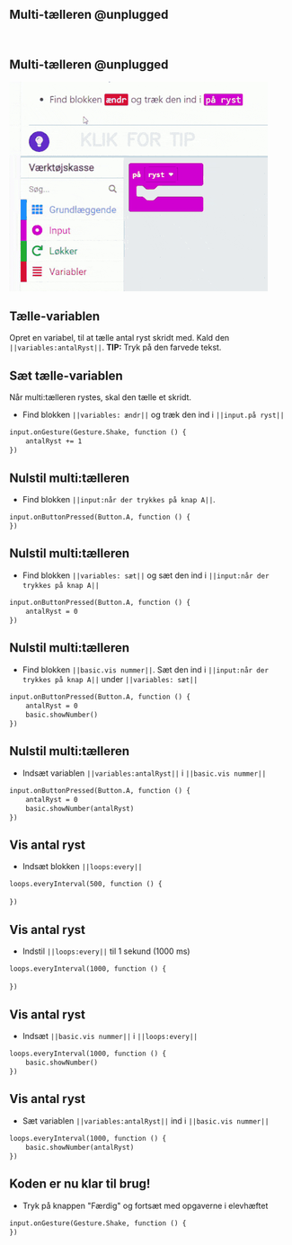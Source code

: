 ## Multi-tælleren @unplugged
![]()

## Multi-tælleren @unplugged
![](https://github.com/ESERODanmark/multicounter/blob/master/klikForTip_small.gif?raw=true)

## Tælle-variablen
Opret en variabel, til at tælle antal ryst skridt med. Kald den `||variables:antalRyst||`. 
**TIP:** Tryk på den farvede tekst.

## Sæt tælle-variablen
Når multi:tælleren rystes, skal den tælle et skridt. 
* Find blokken `||variables: ændr||` og træk den ind i  `||input.på ryst||`    

```blocks
input.onGesture(Gesture.Shake, function () {
    antalRyst += 1
})
```

## Nulstil multi:tælleren
* Find blokken `||input:når der trykkes på knap A||`. 

```blocks
input.onButtonPressed(Button.A, function () {
})
```

## Nulstil multi:tælleren
* Find blokken `||variables: sæt||` og sæt den ind i `||input:når der trykkes på knap A||`

```blocks
input.onButtonPressed(Button.A, function () {
    antalRyst = 0
})
```

## Nulstil multi:tælleren
* Find blokken `||basic.vis nummer||`. Sæt den ind i `||input:når der trykkes på knap A||` under `||variables: sæt||`

```blocks
input.onButtonPressed(Button.A, function () {
    antalRyst = 0
    basic.showNumber()
})
```

## Nulstil multi:tælleren
* Indsæt variablen `||variables:antalRyst||` i `||basic.vis nummer||`

```blocks
input.onButtonPressed(Button.A, function () {
    antalRyst = 0
    basic.showNumber(antalRyst)
})
```

## Vis antal ryst
* Indsæt blokken  `||loops:every||`

```blocks
loops.everyInterval(500, function () {
    
})
```

## Vis antal ryst
* Indstil `||loops:every||` til 1 sekund (1000 ms)

```blocks
loops.everyInterval(1000, function () {

})
```

## Vis antal ryst
* Indsæt  `||basic.vis nummer||` i `||loops:every||` 

```blocks
loops.everyInterval(1000, function () {
    basic.showNumber()
})
```

## Vis antal ryst
* Sæt variablen `||variables:antalRyst||` ind i `||basic.vis nummer||`
```blocks
loops.everyInterval(1000, function () {
    basic.showNumber(antalRyst)
})
```

## Koden er nu klar til brug!
* Tryk på knappen "Færdig" og fortsæt med opgaverne i elevhæftet


```template
input.onGesture(Gesture.Shake, function () {
})
```